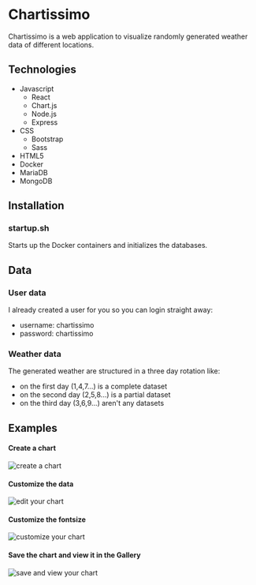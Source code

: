 # Chartissimo

Chartissimo is a web application to visualize randomly generated weather data of different locations.

## Technologies

- Javascript
  - React
  - Chart.js
  - Node.js
  - Express
- CSS 
  - Bootstrap
  - Sass
- HTML5
- Docker
- MariaDB
- MongoDB

## Installation

### startup.sh

Starts up the Docker containers and initializes the databases.

## Data

### User data

I already created a user for you so you can login straight away:

- username: chartissimo
- password: chartissimo

### Weather data

The generated weather are structured in a three day rotation like:
  - on the first day (1,4,7...) is a complete dataset
  - on the second day (2,5,8...) is a partial dataset
  - on the third day (3,6,9...) aren't any datasets 

## Examples

#### Create a chart

![create a chart](https://media.giphy.com/media/mWrpYSOp5d2LqbLxlE/giphy.gif)

#### Customize the data

![edit your chart](https://media.giphy.com/media/DUjn1FqP3LLvykDCJy/giphy.gif)

#### Customize the fontsize

![customize your chart](https://media.giphy.com/media/r0iXi9Bitz2LFBl068/giphy.gif)

#### Save the chart and view it in the Gallery

![save and view your chart](https://media.giphy.com/media/HZr1leygeiCTTygKPS/giphy.gif)

